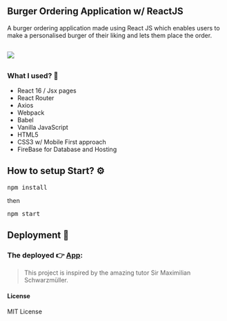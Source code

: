 ## Burger Ordering Application w/ ReactJS
A burger ordering application made using React JS which enables users to make a personalised burger of their liking and lets them place the order.
##
<img src="./src/assets/images"></img>
##

### What I used? 🤔

- React 16 / Jsx pages
- React Router
- Axios
- Webpack
- Babel
- Vanilla JavaScript
- HTML5
- CSS3 w/ Mobile First approach
- FireBase for Database and Hosting

## How to setup Start? ⚙️

<pre>npm install</pre>
then
<pre>npm start</pre>

## Deployment 🚀

### The deployed 👉 <a href="https://react-my-burger-99cad.web.app/" target="_blank">App</a>: 


> This project is inspired by the amazing tutor Sir Maximilian Schwarzmüller.
#### License

MIT License
